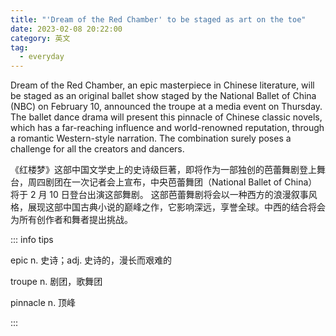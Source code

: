 ```yaml
---
title: "'Dream of the Red Chamber' to be staged as art on the toe"
date: 2023-02-08 20:22:00
category: 英文
tag:
  - everyday
---
```


Dream of the Red Chamber, an epic masterpiece in Chinese literature, will be staged as an original ballet show staged by the National Ballet of China (NBC) on February 10, announced the troupe at a media event on Thursday. The ballet dance drama will present this pinnacle of ­Chinese classic novels, which has a far-reaching influence and world-renowned reputation, through a romantic Western-­style narration. The combination surely poses a challenge for all the creators and dancers.

《红楼梦》这部中国文学史上的史诗级巨著，即将作为一部独创的芭蕾舞剧登上舞台，周四剧团在一次记者会上宣布，中央芭蕾舞团（National Ballet of China）将于 2 月 10 日登台出演这部舞剧。 这部芭蕾舞剧将会以一种西方的浪漫叙事风格，展现这部中国古典小说的巅峰之作，它影响深远，享誉全球。中西的结合将会为所有创作者和舞者提出挑战。

::: info tips

epic n. 史诗；adj. 史诗的，漫长而艰难的

troupe n. 剧团，歌舞团

pinnacle n. 顶峰

:::
